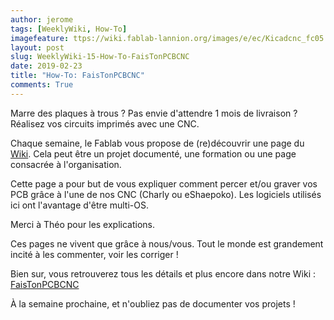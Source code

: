 ```yaml
---
author: jerome
tags: [WeeklyWiki, How-To]
imagefeature: ttps://wiki.fablab-lannion.org/images/e/ec/Kicadcnc_fc05.png
layout: post
slug: WeeklyWiki-15-How-To-FaisTonPCBCNC
date: 2019-02-23
title: "How-To: FaisTonPCBCNC"
comments: True
---
```


Marre des plaques à trous ? Pas envie d'attendre 1 mois de livraison ? Réalisez vos circuits imprimés avec une CNC.

Chaque semaine, le Fablab vous propose de (re)découvrir une page du [Wiki](https://wiki.fablab-lannion.org). Cela peut être un projet documenté, une formation ou une page consacrée à l'organisation.

Cette page a pour but de vous expliquer comment percer et/ou graver vos PCB grâce à l'une de nos CNC (Charly ou eShaepoko). Les logiciels utilisés ici ont l'avantage d'être multi-OS.

Merci à Théo pour les explications.

Ces pages ne vivent que grâce à nous/vous. Tout le monde est grandement incité à les commenter, voir les corriger !

Bien sur, vous retrouverez tous les détails et plus encore dans notre Wiki : [FaisTonPCBCNC](https://wiki.fablab-lannion.org/index.php?title=FaisTonPCBCNC)

À la semaine prochaine, et n'oubliez pas de documenter vos projets !

